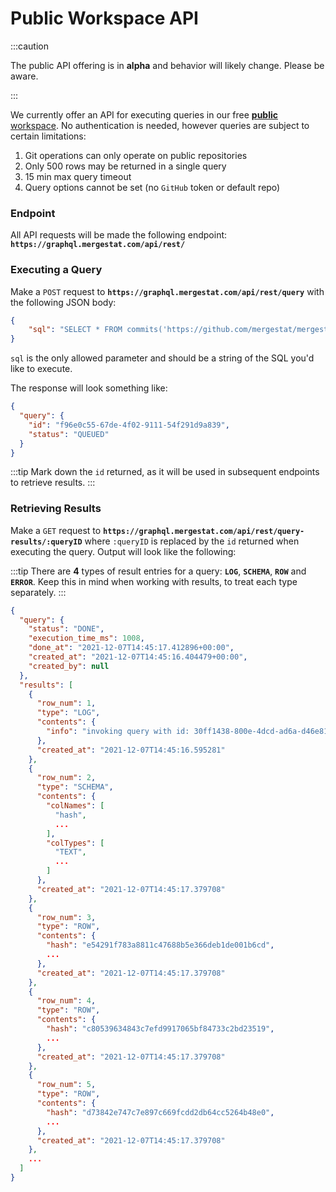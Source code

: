 # Public Workspace API

:::caution

The public API offering is in **alpha** and behavior will likely change. Please be aware.

:::

We currently offer an API for executing queries in our free [**public** workspace](https://app.mergestat.com/w/public).
No authentication is needed, however queries are subject to certain limitations:

1. Git operations can only operate on public repositories
2. Only 500 rows may be returned in a single query
3. 15 min max query timeout
4. Query options cannot be set (no `GitHub` token or default repo)

### Endpoint

All API requests will be made the following endpoint: **`https://graphql.mergestat.com/api/rest/`**

### Executing a Query

Make a `POST` request to **`https://graphql.mergestat.com/api/rest/query`** with the following JSON body:

```json
{
    "sql": "SELECT * FROM commits('https://github.com/mergestat/mergestat')"
}
```

`sql` is the only allowed parameter and should be a string of the SQL you'd like to execute.

The response will look something like:

```json
{
  "query": {
    "id": "f96e0c55-67de-4f02-9111-54f291d9a839",
    "status": "QUEUED"
  }
}
```

:::tip
Mark down the `id` returned, as it will be used in subsequent endpoints to retrieve results.
:::

### Retrieving Results

Make a `GET` request to **`https://graphql.mergestat.com/api/rest/query-results/:queryID`** where `:queryID` is replaced by the `id` returned when executing the query.
Output will look like the following:

:::tip
There are **4** types of result entries for a query: **`LOG`**, **`SCHEMA`**, **`ROW`** and **`ERROR`**.
Keep this in mind when working with results, to treat each type separately.
:::

```json
{
  "query": {
    "status": "DONE",
    "execution_time_ms": 1008,
    "done_at": "2021-12-07T14:45:17.412896+00:00",
    "created_at": "2021-12-07T14:45:16.404479+00:00",
    "created_by": null
  },
  "results": [
    {
      "row_num": 1,
      "type": "LOG",
      "contents": {
        "info": "invoking query with id: 30ff1438-800e-4dcd-ad6a-d46e81a44bab"
      },
      "created_at": "2021-12-07T14:45:16.595281"
    },
    {
      "row_num": 2,
      "type": "SCHEMA",
      "contents": {
        "colNames": [
          "hash",
          ...
        ],
        "colTypes": [
          "TEXT",
          ...
        ]
      },
      "created_at": "2021-12-07T14:45:17.379708"
    },
    {
      "row_num": 3,
      "type": "ROW",
      "contents": {
        "hash": "e54291f783a8811c47688b5e366deb1de001b6cd",
        ...
      },
      "created_at": "2021-12-07T14:45:17.379708"
    },
    {
      "row_num": 4,
      "type": "ROW",
      "contents": {
        "hash": "c80539634843c7efd9917065bf84733c2bd23519",
        ...
      },
      "created_at": "2021-12-07T14:45:17.379708"
    },
    {
      "row_num": 5,
      "type": "ROW",
      "contents": {
        "hash": "d73842e747c7e897c669fcdd2db64cc5264b48e0",
        ...
      },
      "created_at": "2021-12-07T14:45:17.379708"
    },
    ...
  ]
}
```
